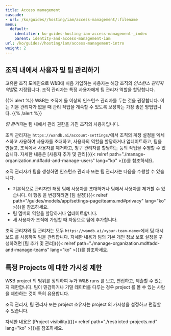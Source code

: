 ```yaml
---
title: Access management
cascade:
- url: /ko/guides//hosting/iam/access-management/:filename
menu:
  default:
    identifier: ko-guides-hosting-iam-access-management-_index
    parent: identity-and-access-management-iam
url: /ko/guides//hosting/iam/access-management-intro
weight: 2
---
```


## 조직 내에서 사용자 및 팀 관리하기
고유한 조직 도메인으로 W&B에 처음 가입하는 사용자는 해당 조직의 *인스턴스 관리자 역할*로 지정됩니다. 조직 관리자는 특정 사용자에게 팀 관리자 역할을 할당합니다.

{{% alert %}}
W&B는 조직에 둘 이상의 인스턴스 관리자를 두는 것을 권장합니다. 이는 기본 관리자가 없을 때 관리 작업을 계속할 수 있도록 보장하는 가장 좋은 방법입니다.
{{% /alert %}}

*팀 관리자*는 팀 내에서 관리 권한을 가진 조직의 사용자입니다.

조직 관리자는 `https://wandb.ai/account-settings/`에서 조직의 계정 설정을 엑세스하고 사용하여 사용자를 초대하고, 사용자의 역할을 할당하거나 업데이트하고, 팀을 만들고, 조직에서 사용자를 제거하고, 청구 관리자를 할당하는 등의 작업을 수행할 수 있습니다. 자세한 내용은 [사용자 추가 및 관리]({{< relref path="./manage-organization.md#add-and-manage-users" lang="ko" >}})를 참조하세요.

조직 관리자가 팀을 생성하면 인스턴스 관리자 또는 팀 관리자는 다음을 수행할 수 있습니다.

- 기본적으로 관리자만 해당 팀에 사용자를 초대하거나 팀에서 사용자를 제거할 수 있습니다. 이 행동 을 변경하려면 [팀 설정]({{< relref path="/guides/models/app/settings-page/teams.md#privacy" lang="ko" >}})을 참조하세요.
- 팀 멤버의 역할을 할당하거나 업데이트합니다.
- 새 사용자가 조직에 가입할 때 자동으로 팀에 추가합니다.

조직 관리자와 팀 관리자는 모두 `https://wandb.ai/<your-team-name>`에서 팀 대시보드 를 사용하여 팀을 관리합니다. 자세한 내용과 팀의 기본 개인 정보 보호 설정을 구성하려면 [팀 추가 및 관리]({{< relref path="./manage-organization.md#add-and-manage-teams" lang="ko" >}})를 참조하세요.

## 특정 Projects 에 대한 가시성 제한

W&B project 의 범위를 정의하여 누가 W&B runs 를 보고, 편집하고, 제출할 수 있는지 제한합니다. 팀이 민감하거나 기밀 데이터를 다루는 경우 project 를 볼 수 있는 사람을 제한하는 것이 특히 유용합니다.

조직 관리자, 팀 관리자 또는 project 소유자는 project 의 가시성을 설정하고 편집할 수 있습니다.

자세한 내용은 [Project visibility]({{< relref path="./restricted-projects.md" lang="ko" >}})를 참조하세요.
